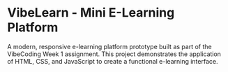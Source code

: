 # VibeLearn - Mini E-Learning Platform

A modern, responsive e-learning platform prototype built as part of the VibeCoding Week 1 assignment. 
This project demonstrates the application of HTML, CSS, and JavaScript to create a functional e-learning 
interface.